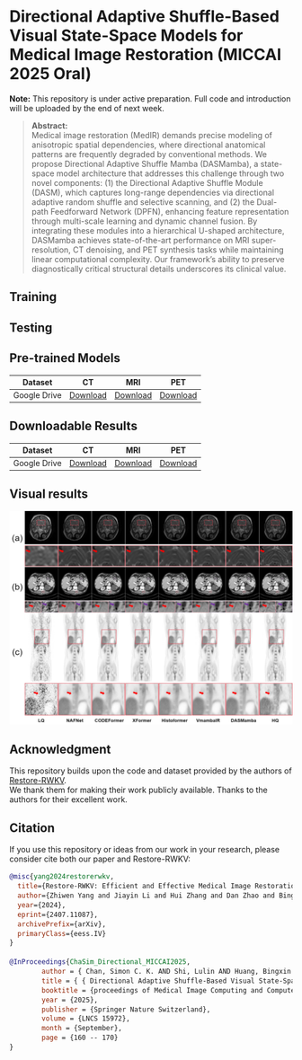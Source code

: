# Directional Adaptive Shuffle-Based Visual State-Space Models for Medical Image Restoration (MICCAI 2025 Oral)
**Note:** This repository is under active preparation. Full code and introduction will be uploaded by the end of next week.

> **Abstract:**  
> Medical image restoration (MedIR) demands precise modeling of anisotropic spatial dependencies, where directional anatomical patterns are frequently degraded by conventional methods. We propose Directional Adaptive Shuffle Mamba (DASMamba), a state-space model architecture that addresses this challenge through two novel components: (1) the Directional Adaptive Shuffle Module (DASM), which captures long-range dependencies via directional adaptive random shuffle and selective scanning, and (2) the Dual-path Feedforward Network (DPFN), enhancing feature representation through multi-scale learning and dynamic channel fusion. By integrating these modules into a hierarchical U-shaped architecture, DASMamba achieves state-of-the-art performance on MRI super-resolution, CT denoising, and PET synthesis tasks while maintaining linear computational complexity. Our framework’s ability to preserve diagnostically critical structural details underscores its clinical value.

## Training

## Testing


## Pre-trained Models
| Dataset   | CT | MRI | PET | 
|-----------|----------|----------|----------|
| Google Drive | [Download](https://drive.google.com/file/d/1ea2yA3HEgXqvthn0knLQMlSpWY896wwW/view?usp=sharing) | [Download](https://drive.google.com/file/d/1WgZzXdqDhdBDIUplgAWwIK-QrtP8KYMx/view?usp=sharing) | [Download](https://drive.google.com/file/d/15g8LgMHcPnqgqWwvAU-noKdpg_vjq5dj/view?usp=sharing) |

## Downloadable Results
| Dataset   | CT | MRI | PET | 
|-----------|----------|----------|----------|
| Google Drive | [Download](https://drive.google.com/drive/folders/1FrSTGAimJf08aV_kEL5GJPhru88NtO5Z?usp=sharing) | [Download](https://drive.google.com/drive/folders/1uj2iftqrVbWOiB8Z8H_rTA7DTR1sxHmL?usp=sharing) | [Download](https://drive.google.com/drive/folders/1SBej70dgUva8HljmmezULX3ZgJ95ekAY?usp=sharing) |

## Visual results
<p align="center">
  <img src="figures/example.png" width="900"/>
  <br>
</p>

## Acknowledgment  
This repository builds upon the code and dataset provided by the authors of [Restore-RWKV](https://github.com/Yaziwel/Restore-RWKV).  
We thank them for making their work publicly available. Thanks to the authors for their excellent work.

## Citation
If you use this repository or ideas from our work in your research, please consider cite both our paper and Restore-RWKV:

```bibtex
@misc{yang2024restorerwkv,
  title={Restore-RWKV: Efficient and Effective Medical Image Restoration with RWKV},
  author={Zhiwen Yang and Jiayin Li and Hui Zhang and Dan Zhao and Bingzheng Wei and Yan Xu},
  year={2024},
  eprint={2407.11087},
  archivePrefix={arXiv},
  primaryClass={eess.IV}
}

@InProceedings{ChaSim_Directional_MICCAI2025,
        author = { Chan, Simon C. K. AND Shi, Lulin AND Huang, Bingxin AND Wong, Terence T. W.},
        title = { { Directional Adaptive Shuffle-Based Visual State-Space Models for Medical Image Restoration } },
        booktitle = {proceedings of Medical Image Computing and Computer Assisted Intervention -- MICCAI 2025},
        year = {2025},
        publisher = {Springer Nature Switzerland},
        volume = {LNCS 15972},
        month = {September},
        page = {160 -- 170}
}
